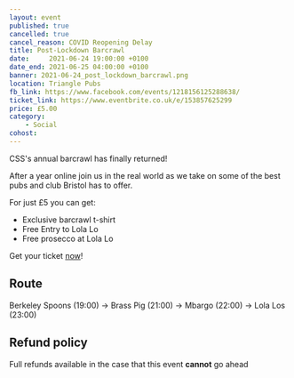 ```yaml
---
layout: event
published: true
cancelled: true
cancel_reason: COVID Reopening Delay 
title: Post-Lockdown Barcrawl
date:     2021-06-24 19:00:00 +0100
date_end: 2021-06-25 04:00:00 +0100
banner: 2021-06-24_post_lockdown_barcrawl.png
location: Triangle Pubs
fb_link: https://www.facebook.com/events/1218156125288638/
ticket_link: https://www.eventbrite.co.uk/e/153857625299
price: £5.00
category:
    - Social
cohost:
---
```

CSS's annual barcrawl has finally returned!

After a year online join us in the real world as we take on some of the best pubs and club Bristol has to offer.

For just £5 you can get:

- Exclusive barcrawl t-shirt
- Free Entry to Lola Lo
- Free prosecco at Lola Lo

Get your ticket [now]({{page.ticket_link}})!

## Route
Berkeley Spoons (19:00) -> Brass Pig (21:00) -> Mbargo (22:00) -> Lola Los (23:00)

## Refund policy
Full refunds available in the case that this event **cannot** go ahead
